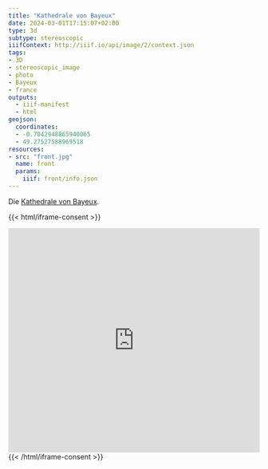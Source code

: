 ```yaml
---
title: "Kathedrale von Bayeux"
date: 2024-03-01T17:15:07+02:00
type: 3d
subtype: stereoscopic
iiifContext: http://iiif.io/api/image/2/context.json
tags:
- 3D
- stereoscopic_image
- photo
- Bayeux
- france
outputs:
  - iiif-manifest
  - html
geojson:
  coordinates:
  - -0.7042948865940065
  - 49.27527588969518
resources:
- src: "front.jpg"
  name: front
  params:
    iiif: front/info.json
---
```


Die [Kathedrale von Bayeux](https://de.wikipedia.org/wiki/Kathedrale_von_Bayeux).
<!--more-->

{{< html/iframe-consent >}}
<iframe src="https://www.google.com/maps/embed?pb=!4v1617528151172!6m8!1m7!1sdIJmF4j_rAazxUaSdzZ4rA!2m2!1d49.27527588969518!2d-0.7042948865940065!3f55.1210271439237!4f11.003317817671586!5f0.7820865974627469" width="100%" height="450" style="border:0;" allowfullscreen="" loading="lazy"></iframe>
{{< /html/iframe-consent >}}
